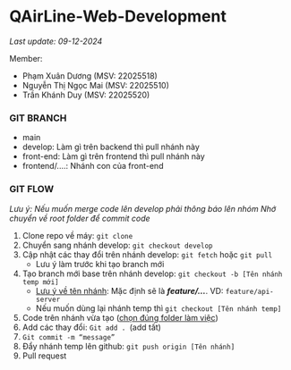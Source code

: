 # QAirLine-Web-Development
_Last update: 09-12-2024_

Member:
- Phạm Xuân Dương (MSV: 22025518)
- Nguyễn Thị Ngọc Mai (MSV: 22025510)
- Trần Khánh Duy (MSV: 22025520)

### GIT BRANCH
- main
- develop: Làm gì trên backend thì pull nhánh này
- front-end: Làm gì trên frontend thì pull nhánh này
- frontend/....: Nhánh con của front-end

### GIT FLOW
*Lưu ý: Nếu muốn merge code lên develop phải thông báo lên nhóm*
*Nhớ chuyển về root folder để commit code*
1. Clone repo về máy: `git clone`
2. Chuyển sang nhánh develop: `git checkout develop`
3. Cập nhật các thay đổi trên nhánh develop: `git fetch` hoặc `git pull`
   - Lưu ý làm trước khi tạo branch mới
4. Tạo branch mới base trên nhánh develop: `git checkout -b [Tên nhánh temp mới]`
   - [Lưu ý về tên nhánh](#git-branch): Mặc định sẽ là _**feature/…**_. VD: `feature/api-server`
   - Nếu muốn dùng lại nhánh temp thì `git checkout [Tên nhánh temp]`
5. Code trên nhánh vừa tạo ([chọn đúng folder làm việc](#do-not-code-in-the-root-folder-))
6. Add các thay đổi: `Git add . `(add tất)
7. `Git commit -m “message”`
8. Đẩy nhánh temp lên github: `git push origin [Tên nhánh]`
9. Pull request
